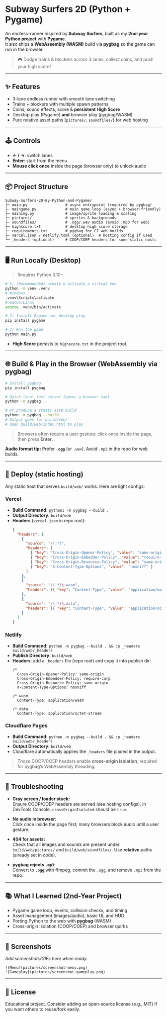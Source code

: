 # Subway Surfers 2D (Python + Pygame)

An endless-runner inspired by **Subway Surfers**, built as my **2nd-year Python project** with **Pygame**.  
It also ships a **WebAssembly (WASM)** build via **pygbag** so the game can run in the browser.

> 🎮 Dodge trains & blockers across 3 lanes, collect coins, and push your high score!

---

## ✨ Features

- 3-lane endless runner with smooth lane switching
- Trains + blockers with multiple spawn patterns
- Coins, sound effects, score & **persistent High Score**
- Desktop play (Pygame) **and** browser play (pygbag/WASM)
- Pure relative asset paths (`pictures/`, `soundfiles/`) for web hosting

---

## 🕹️ Controls

- **← / →**: switch lanes  
- **Enter**: start from the menu  
- **Mouse click once** inside the page (browser only) to unlock audio

---

## 📦 Project Structure

```
Subway-Surfers-2D-By-Python-and-Pygame/
├─ main.py                 # async entrypoint (required by pygbag)
├─ maingame.py             # main game loop (async + browser-friendly)
├─ mainimg.py              # image/sprite loading & scaling
├─ pictures/               # sprites & backgrounds
├─ soundfiles/             # .ogg/.wav audio (avoid .mp3 for web)
├─ highscore.txt           # desktop high score storage
├─ requirements.txt        # pygbag for CI web builds
├─ vercel.json / netlify.toml (optional)  # hosting config if used
└─ _headers (optional)     # COOP/COEP headers for some static hosts
```

---

## 🖥️ Run Locally (Desktop)

> Requires Python 3.10+.

```bash
# 1) (Recommended) create & activate a virtual env
python -m venv .venv
# Windows
.venv\Scripts\activate
# macOS/Linux
source .venv/bin/activate

# 2) Install Pygame for desktop play
pip install pygame

# 3) Run the game
python main.py
```

- **High Score** persists to `highscore.txt` in the project root.

---

## 🌐 Build & Play in the Browser (WebAssembly via pygbag)

```bash
# Install pygbag
pip install pygbag

# Quick local test server (opens a browser tab)
python -m pygbag .

# Or produce a static site build
python -m pygbag --build .
# Output goes to: build/web/
# Open build/web/index.html to play
```

> Browsers often require a user gesture: click once inside the page, then press **Enter**.

**Audio format tip:** Prefer **`.ogg`** (or `.wav`). Avoid `.mp3` in the repo for web builds.

---

## 🚀 Deploy (static hosting)

Any static host that serves `build/web/` works. Here are light configs:

### Vercel
- **Build Command:** `python3 -m pygbag --build .`  
- **Output Directory:** `build/web`  
- **Headers** (`vercel.json` in repo root):
  ```json
  {
    "headers": [
      {
        "source": "/(.*)",
        "headers": [
          { "key": "Cross-Origin-Opener-Policy", "value": "same-origin" },
          { "key": "Cross-Origin-Embedder-Policy", "value": "require-corp" },
          { "key": "Cross-Origin-Resource-Policy", "value": "same-origin" },
          { "key": "X-Content-Type-Options", "value": "nosniff" }
        ]
      },
      {
        "source": "/(.*)\.wasm",
        "headers": [{ "key": "Content-Type", "value": "application/wasm" }]
      },
      {
        "source": "/(.*)\.data",
        "headers": [{ "key": "Content-Type", "value": "application/octet-stream" }]
      }
    ]
  }
  ```

### Netlify
- **Build Command:** `python -m pygbag --build . && cp _headers build/web/_headers`  
- **Publish Directory:** `build/web`  
- **Headers**: add a `_headers` file (repo root) and copy it into publish dir:
  ```
  /*
    Cross-Origin-Opener-Policy: same-origin
    Cross-Origin-Embedder-Policy: require-corp
    Cross-Origin-Resource-Policy: same-origin
    X-Content-Type-Options: nosniff

  /*.wasm
    Content-Type: application/wasm

  /*.data
    Content-Type: application/octet-stream
  ```

### Cloudflare Pages
- **Build Command:** `python -m pygbag --build . && cp _headers build/web/_headers`  
- **Output Directory:** `build/web`  
- Cloudflare automatically applies the `_headers` file placed in the output.

> Those COOP/COEP headers enable **cross-origin isolation**, required for pygbag’s WebAssembly threading.

---

## 🧰 Troubleshooting

- **Gray screen / loader stuck:**  
  Ensure COOP/COEP headers are served (see hosting configs). In DevTools Console, `crossOriginIsolated` should be `true`.

- **No audio in browser:**  
  Click once inside the page first; many browsers block audio until a user gesture.

- **404 for assets:**  
  Check that all images and sounds are present under `build/web/pictures/` and `build/web/soundfiles/`. Use **relative** paths (already set in code).

- **pygbag rejects `.mp3`:**  
  Convert to **`.ogg`** with ffmpeg, commit the `.ogg`, and remove `.mp3` from the repo.

---

## 📚 What I Learned (2nd-Year Project)

- Pygame game loop, events, collision checks, and timing
- Asset management (images/audio), basic UI, and HUD
- Porting Python to the web with **pygbag** (WASM)
- Cross-origin isolation (COOP/COEP) and browser quirks

---

## 📸 Screenshots

_Add screenshots/GIFs here when ready._
```
![Menu](pictures/screenshot-menu.png)
![Gameplay](pictures/screenshot-gameplay.png)
```

---

## 📝 License

Educational project. Consider adding an open-source license (e.g., MIT) if you want others to reuse/fork easily.
